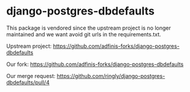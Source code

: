 django-postgres-dbdefaults
==========================
This package is vendored since the upstream project is no longer maintained and we want avoid git
urls in the requirements.txt.

Upstream project:
https://github.com/adfinis-forks/django-postgres-dbdefaults

Our fork:
https://github.com/adfinis-forks/django-postgres-dbdefaults

Our merge request:
https://github.com/ringly/django-postgres-dbdefaults/pull/4
